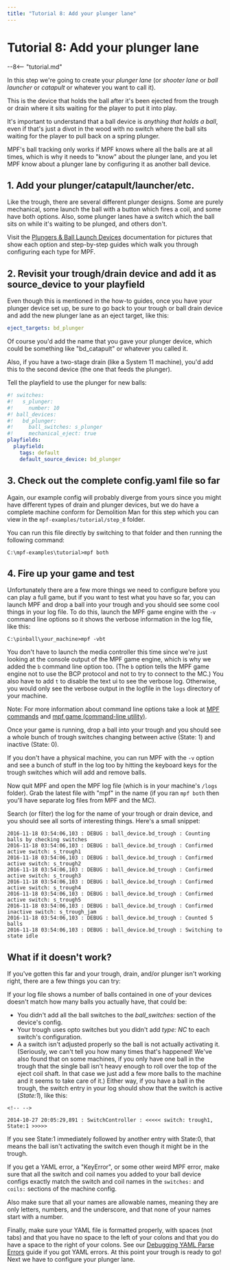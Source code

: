 ```yaml
---
title: "Tutorial 8: Add your plunger lane"
---
```


# Tutorial 8: Add your plunger lane

--8<-- "tutorial.md"

In this step we're going to create your *plunger lane* (or *shooter
lane* or *ball launcher* or *catapult* or whatever you want to call it).

This is the device that holds the ball after it's been ejected from the
trough or drain where it sits waiting for the player to put it into
play.

It's important to understand that a ball device is *anything that holds
a ball*, even if that's just a divot in the wood with no switch where
the ball sits waiting for the player to pull back on a spring plunger.

MPF's ball tracking only works if MPF knows where all the balls are at
all times, which is why it needs to "know" about the plunger lane, and
you let MPF know about a plunger lane by configuring it as another ball
device.

## 1. Add your plunger/catapult/launcher/etc.

Like the trough, there are several different plunger designs. Some are
purely mechanical, some launch the ball with a button which fires a
coil, and some have both options. Also, some plunger lanes have a switch
which the ball sits on while it's waiting to be plunged, and others
don't.

Visit the [Plungers & Ball Launch Devices](../mechs/plungers/index.md)
documentation for pictures that show each option and step-by-step guides
which walk you through configuring each type for MPF.

## 2. Revisit your trough/drain device and add it as source_device to your playfield

Even though this is mentioned in the how-to guides, once you have your
plunger device set up, be sure to go back to your trough or ball drain
device and add the new plunger lane as an eject target, like this:

``` yaml
eject_targets: bd_plunger
```

Of course you'd add the name that you gave your plunger device, which
could be something like "bd_catapult" or whatever you called it.

Also, if you have a two-stage drain (like a System 11 machine), you'd
add this to the second device (the one that feeds the plunger).

Tell the playfield to use the plunger for new balls:

``` yaml
#! switches:
#!   s_plunger:
#!     number: 10
#! ball_devices:
#!   bd_plunger:
#!     ball_switches: s_plunger
#!     mechanical_eject: true
playfields:
  playfield:
    tags: default
    default_source_device: bd_plunger
```

## 3. Check out the complete config.yaml file so far

Again, our example config will probably diverge from yours since you
might have different types of drain and plunger devices, but we do have
a complete machine conform for Demolition Man for this step which you
can view in the `mpf-examples/tutorial/step_8` folder.

You can run this file directly by switching to that folder and then
running the following command:

``` doscon
C:\mpf-examples\tutorial>mpf both
```

## 4. Fire up your game and test

Unfortunately there are a few more things we need to configure before
you can play a full game, but if you want to test what you have so far,
you can launch MPF and drop a ball into your trough and you should see
some cool things in your log file. To do this, launch the MPF game
engine with the `-v` command line options so it shows the verbose
information in the log file, like this:

``` doscon
C:\pinball\your_machine>mpf -vbt
```

You don't have to launch the media controller this time since we're
just looking at the console output of the MPF game engine, which is why
we added the `b` command line option too. (The `b` option tells the MPF
game engine not to use the BCP protocol and not to try to connect to the
MC.) You also have to add `t` to disable the text ui to see the verbose
log. Otherwise, you would only see the verbose output in the logfile in
the `logs` directory of your machine.

Note: For more information about command line options take a look at
[MPF commands](../running/commands/index.md) and
[mpf game (command-line utility)](../running/commands/game.md).

Once your game is running, drop a ball into your trough and you should
see a whole bunch of trough switches changing between active (State: 1)
and inactive (State: 0).

If you don't have a physical machine, you can run MPF with the `-v`
option and see a bunch of stuff in the log too by hitting the keyboard
keys for the trough switches which will add and remove balls.

Now quit MPF and open the MPF log file (which is in your machine's
`/logs` folder). Grab the latest file with "mpf" in the name (if you
ran `mpf both` then you'll have separate log files from MPF and the
MC).

Search (or filter) the log for the name of your trough or drain device,
and you should see all sorts of interesting things. Here's a small
snippet:

``` console
2016-11-18 03:54:06,103 : DEBUG : ball_device.bd_trough : Counting balls by checking switches
2016-11-18 03:54:06,103 : DEBUG : ball_device.bd_trough : Confirmed active switch: s_trough1
2016-11-18 03:54:06,103 : DEBUG : ball_device.bd_trough : Confirmed active switch: s_trough2
2016-11-18 03:54:06,103 : DEBUG : ball_device.bd_trough : Confirmed active switch: s_trough3
2016-11-18 03:54:06,103 : DEBUG : ball_device.bd_trough : Confirmed active switch: s_trough4
2016-11-18 03:54:06,103 : DEBUG : ball_device.bd_trough : Confirmed active switch: s_trough5
2016-11-18 03:54:06,103 : DEBUG : ball_device.bd_trough : Confirmed inactive switch: s_trough_jam
2016-11-18 03:54:06,103 : DEBUG : ball_device.bd_trough : Counted 5 balls
2016-11-18 03:54:06,103 : DEBUG : ball_device.bd_trough : Switching to state idle
```

## What if it doesn't work?

If you've gotten this far and your trough, drain, and/or plunger isn't
working right, there are a few things you can try:

If your log file shows a number of balls contained in one of your
devices doesn't match how many balls you actually have, that could be:

* You didn't add all the ball switches to the *ball_switches:*
    section of the device's config.
* Your trough uses opto switches but you didn't add *type: NC* to
    each switch's configuration.
* A a switch isn't adjusted properly so the ball is not actually
    activating it. (Seriously, we can't tell you how many times that's
    happened! We've also found that on some machines, if you only have
    one ball in the trough that the single ball isn't heavy enough to
    roll over the top of the eject coil shaft. In that case we just add
    a few more balls to the machine and it seems to take care of it.)
    Either way, if you have a ball in the trough, the switch entry in
    your log should show that the switch is active (*State:1*), like
    this:

```{=html}
<!-- -->
```
    2014-10-27 20:05:29,891 : SwitchController : <<<<< switch: trough1, State:1 >>>>>

If you see State:1 immediately followed by another entry with State:0,
that means the ball isn't activating the switch even though it might be
in the trough.

If you get a YAML error, a "KeyError", or some other weird MPF error,
make sure that all the switch and coil names you added to your ball
device configs exactly match the switch and coil names in the
`switches:` and `coils:` sections of the machine config.

Also make sure that all your names are allowable names, meaning they are
only letters, numbers, and the underscore, and that none of your names
start with a number.

Finally, make sure your YAML file is formatted properly, with spaces
(not tabs) and that you have no space to the left of your colons and
that you do have a space to the right of your colons. See our
[Debugging YAML Parse Errors](../troubleshooting/debugging_yaml_parse_errors.md) guide if you got YAML errors. At this point your trough is
ready to go! Next we have to configure your plunger lane.
